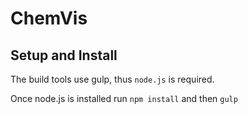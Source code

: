 # ChemVis

## Setup and Install

The build tools use gulp, thus `node.js` is required.

Once node.js is installed run `npm install` and then `gulp`
